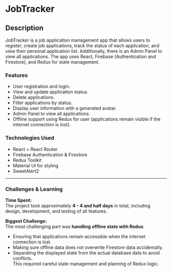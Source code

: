 # JobTracker

## Description

JobTracker is a job application management app that allows users to register, create job applications, track the status of each application, and view their personal application list. Additionally, there is an Admin Panel to view all applications. The app uses React, Firebase (Authentication and Firestore), and Redux for state management.

### Features

- User registration and login.
- View and update application status.
- Delete applications.
- Filter applications by status.
- Display user information with a generated avatar.
- Admin Panel to view all applications.
- Offline support using Redux for user (applications remain visible if the internet connection is lost).

### Technologies Used

- React + React Router
- Firebase Authentication & Firestore
- Redux Toolkit
- Material UI for styling
- SweetAlert2

---

### Challenges & Learning

**Time Spent:**  
The project took approximately **4  - 4 and half days** in total, including design, development, and testing of all features.

**Biggest Challenge:**  
The most challenging part was **handling offline state with Redux**.  

- Ensuring that applications remain accessible when the internet connection is lost.  
- Making sure offline data does not overwrite Firestore data accidentally.  
- Separating the displayed state from the actual database data to avoid conflicts.  
This required careful state management and planning of Redux logic.
